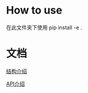 # How to use

在此文件夹下使用
pip install -e .

# 文档

[结构介绍](https://hpyculator.readthedocs.io/zh_CN/latest/project_structure.html#hpyc-core)

[API介绍](https://hpyculator.readthedocs.io/zh_CN/latest/core_api/index.html)
